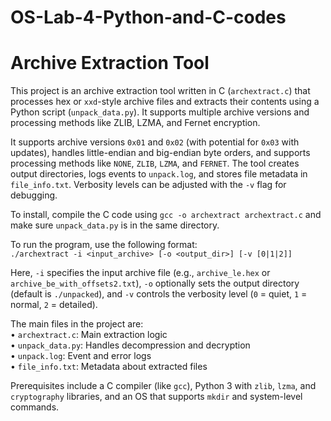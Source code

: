 # OS-Lab-4-Python-and-C-codes
# Archive Extraction Tool

This project is an archive extraction tool written in C (`archextract.c`) that processes hex or `xxd`-style archive files and extracts their contents using a Python script (`unpack_data.py`). It supports multiple archive versions and processing methods like ZLIB, LZMA, and Fernet encryption.

It supports archive versions `0x01` and `0x02` (with potential for `0x03` with updates), handles little-endian and big-endian byte orders, and supports processing methods like `NONE`, `ZLIB`, `LZMA`, and `FERNET`. The tool creates output directories, logs events to `unpack.log`, and stores file metadata in `file_info.txt`. Verbosity levels can be adjusted with the `-v` flag for debugging.

To install, compile the C code using `gcc -o archextract archextract.c` and make sure `unpack_data.py` is in the same directory.

To run the program, use the following format:  
`./archextract -i <input_archive> [-o <output_dir>] [-v [0|1|2]]`

Here, `-i` specifies the input archive file (e.g., `archive_le.hex` or `archive_be_with_offsets2.txt`), `-o` optionally sets the output directory (default is `./unpacked`), and `-v` controls the verbosity level (`0` = quiet, `1` = normal, `2` = detailed).

The main files in the project are:  
• `archextract.c`: Main extraction logic  
• `unpack_data.py`: Handles decompression and decryption  
• `unpack.log`: Event and error logs  
• `file_info.txt`: Metadata about extracted files

Prerequisites include a C compiler (like `gcc`), Python 3 with `zlib`, `lzma`, and `cryptography` libraries, and an OS that supports `mkdir` and system-level commands.
